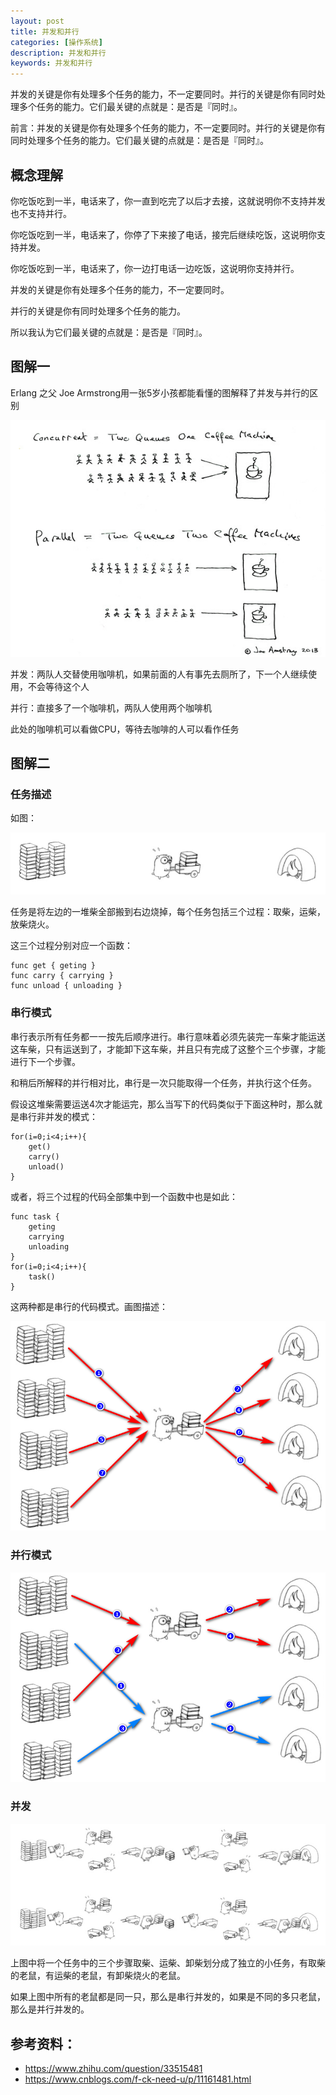 ```yaml
---
layout: post
title: 并发和并行
categories: [操作系统]
description: 并发和并行
keywords: 并发和并行
---
```


并发的关键是你有处理多个任务的能力，不一定要同时。并行的关键是你有同时处理多个任务的能力。它们最关键的点就是：是否是『同时』。

前言：并发的关键是你有处理多个任务的能力，不一定要同时。并行的关键是你有同时处理多个任务的能力。它们最关键的点就是：是否是『同时』。

## 概念理解

你吃饭吃到一半，电话来了，你一直到吃完了以后才去接，这就说明你不支持并发也不支持并行。

你吃饭吃到一半，电话来了，你停了下来接了电话，接完后继续吃饭，这说明你支持并发。

你吃饭吃到一半，电话来了，你一边打电话一边吃饭，这说明你支持并行。



并发的关键是你有处理多个任务的能力，不一定要同时。

并行的关键是你有同时处理多个任务的能力。



所以我认为它们最关键的点就是：是否是『同时』。

## 图解一

Erlang 之父 Joe Armstrong用一张5岁小孩都能看懂的图解释了并发与并行的区别

![image](https://raw.githubusercontent.com/Taoey/Taoey.github.io/master/_posts/greatArticle/2021-02-20-并发和并行.assets/v2-674f0d37fca4fac1bd2df28a2b78e633_720w.jpg)

并发：两队人交替使用咖啡机，如果前面的人有事先去厕所了，下一个人继续使用，不会等待这个人

并行：直接多了一个咖啡机，两队人使用两个咖啡机



此处的咖啡机可以看做CPU，等待去咖啡的人可以看作任务



## 图解二

### 任务描述

如图：

![image](https://raw.githubusercontent.com/Taoey/Taoey.github.io/master/_posts/greatArticle/2021-02-20-并发和并行.assets/733013-20190706105556726-1105878314.png)

任务是将左边的一堆柴全部搬到右边烧掉，每个任务包括三个过程：取柴，运柴，放柴烧火。

这三个过程分别对应一个函数：

```
func get { geting }
func carry { carrying }
func unload { unloading }
```

### 串行模式

串行表示所有任务都一一按先后顺序进行。串行意味着必须先装完一车柴才能运送这车柴，只有运送到了，才能卸下这车柴，并且只有完成了这整个三个步骤，才能进行下一个步骤。

和稍后所解释的并行相对比，串行是一次只能取得一个任务，并执行这个任务。

假设这堆柴需要运送4次才能运完，那么当写下的代码类似于下面这种时，那么就是串行非并发的模式：

```
for(i=0;i<4;i++){
    get()
    carry()
    unload()
}
```

或者，将三个过程的代码全部集中到一个函数中也是如此：

```
func task {
    geting
    carrying
    unloading
}
for(i=0;i<4;i++){
    task()
}
```

这两种都是串行的代码模式。画图描述：

![image](https://raw.githubusercontent.com/Taoey/Taoey.github.io/master/_posts/greatArticle/2021-02-20-并发和并行.assets/733013-20190706105550462-1158974849.png)

### 并行模式



![image](https://raw.githubusercontent.com/Taoey/Taoey.github.io/master/_posts/greatArticle/2021-02-20-并发和并行.assets/733013-20190706105539909-1099998886.png)

### 并发



![image](https://raw.githubusercontent.com/Taoey/Taoey.github.io/master/_posts/greatArticle/2021-02-20-并发和并行.assets/733013-20190706105534243-1252460335.png)

上图中将一个任务中的三个步骤取柴、运柴、卸柴划分成了独立的小任务，有取柴的老鼠，有运柴的老鼠，有卸柴烧火的老鼠。

如果上图中所有的老鼠都是同一只，那么是串行并发的，如果是不同的多只老鼠，那么是并行并发的。











## 参考资料：

- https://www.zhihu.com/question/33515481
- https://www.cnblogs.com/f-ck-need-u/p/11161481.html